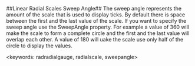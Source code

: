 ##Linear Radial Scales Sweep Angle##
The sweep angle represents the amount of the scale that is used to display ticks. By default there is space between the first and the last value of the scale.
If you want to specify the sweep angle use the SweepAngle property. For example a value of 360 will make the scale to form a complete circle and the first and the last value will overlap each other. A value of 180 will uake the scale use only half of the circle to display the values.

<keywords: radradialgauge, radialscale, sweepangle>